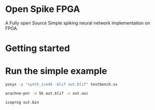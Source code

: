 # Open Spike FPGA

A Fully open Source Simple spiking neural network implementation on FPGA.

# Getting started

# Run the simple example
```bash
yosys -p "synth_ice40 -blif out.blif" testbench.sv
```

```bash
arachne-pnr -d 5k out.blif -o out.asc
```

```bash
iceprog out.bin
```
